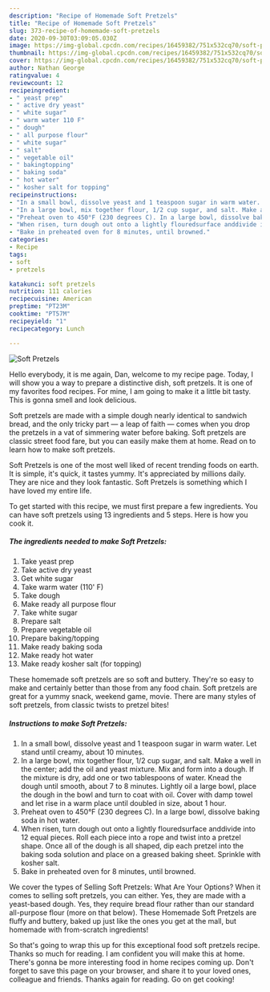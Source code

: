 ```yaml
---
description: "Recipe of Homemade Soft Pretzels"
title: "Recipe of Homemade Soft Pretzels"
slug: 373-recipe-of-homemade-soft-pretzels
date: 2020-09-30T03:09:05.030Z
image: https://img-global.cpcdn.com/recipes/16459382/751x532cq70/soft-pretzels-recipe-main-photo.jpg
thumbnail: https://img-global.cpcdn.com/recipes/16459382/751x532cq70/soft-pretzels-recipe-main-photo.jpg
cover: https://img-global.cpcdn.com/recipes/16459382/751x532cq70/soft-pretzels-recipe-main-photo.jpg
author: Nathan George
ratingvalue: 4
reviewcount: 12
recipeingredient:
- " yeast prep"
- " active dry yeast"
- " white sugar"
- " warm water 110 F"
- " dough"
- " all purpose flour"
- " white sugar"
- " salt"
- " vegetable oil"
- " bakingtopping"
- " baking soda"
- " hot water"
- " kosher salt for topping"
recipeinstructions:
- "In a small bowl, dissolve yeast and 1 teaspoon sugar in warm water. Let stand until creamy, about 10 minutes."
- "In a large bowl, mix together flour, 1/2 cup sugar, and salt. Make a well in the center; add the oil and yeast mixture. Mix and form into a dough. If the mixture is dry, add one or two tablespoons of water. Knead the dough until smooth, about 7 to 8 minutes. Lightly oil a large bowl, place the dough in the bowl and turn to coat with oil. Cover with damp towel and let rise in a warm place until doubled in size, about 1 hour."
- "Preheat oven to 450°F (230 degrees C). In a large bowl, dissolve baking soda in hot water."
- "When risen, turn dough out onto a lightly flouredsurface anddivide into 12 equal pieces. Roll each piece into a rope and twist into a pretzel shape. Once all of the dough is all shaped, dip each pretzel into the baking soda solution and place on a greased baking sheet. Sprinkle with kosher salt."
- "Bake in preheated oven for 8 minutes, until browned."
categories:
- Recipe
tags:
- soft
- pretzels

katakunci: soft pretzels 
nutrition: 111 calories
recipecuisine: American
preptime: "PT23M"
cooktime: "PT57M"
recipeyield: "1"
recipecategory: Lunch

---
```



![Soft Pretzels](https://img-global.cpcdn.com/recipes/16459382/751x532cq70/soft-pretzels-recipe-main-photo.jpg)

Hello everybody, it is me again, Dan, welcome to my recipe page. Today, I will show you a way to prepare a distinctive dish, soft pretzels. It is one of my favorites food recipes. For mine, I am going to make it a little bit tasty. This is gonna smell and look delicious.

Soft pretzels are made with a simple dough nearly identical to sandwich bread, and the only tricky part — a leap of faith — comes when you drop the pretzels in a vat of simmering water before baking. Soft pretzels are classic street food fare, but you can easily make them at home. Read on to learn how to make soft pretzels.

Soft Pretzels is one of the most well liked of recent trending foods on earth. It is simple, it's quick, it tastes yummy. It's appreciated by millions daily. They are nice and they look fantastic. Soft Pretzels is something which I have loved my entire life.


To get started with this recipe, we must first prepare a few ingredients. You can have soft pretzels using 13 ingredients and 5 steps. Here is how you cook it.

<!--inarticleads1-->

##### The ingredients needed to make Soft Pretzels:

1. Take  yeast prep
1. Take  active dry yeast
1. Get  white sugar
1. Take  warm water (110&#39; F)
1. Take  dough
1. Make ready  all purpose flour
1. Take  white sugar
1. Prepare  salt
1. Prepare  vegetable oil
1. Prepare  baking/topping
1. Make ready  baking soda
1. Make ready  hot water
1. Make ready  kosher salt (for topping)


These homemade soft pretzels are so soft and buttery. They&#39;re so easy to make and certainly better than those from any food chain. Soft pretzels are great for a yummy snack, weekend game, movie. There are many styles of soft pretzels, from classic twists to pretzel bites! 

<!--inarticleads2-->

##### Instructions to make Soft Pretzels:

1. In a small bowl, dissolve yeast and 1 teaspoon sugar in warm water. Let stand until creamy, about 10 minutes.
1. In a large bowl, mix together flour, 1/2 cup sugar, and salt. Make a well in the center; add the oil and yeast mixture. Mix and form into a dough. If the mixture is dry, add one or two tablespoons of water. Knead the dough until smooth, about 7 to 8 minutes. Lightly oil a large bowl, place the dough in the bowl and turn to coat with oil. Cover with damp towel and let rise in a warm place until doubled in size, about 1 hour.
1. Preheat oven to 450°F (230 degrees C). In a large bowl, dissolve baking soda in hot water.
1. When risen, turn dough out onto a lightly flouredsurface anddivide into 12 equal pieces. Roll each piece into a rope and twist into a pretzel shape. Once all of the dough is all shaped, dip each pretzel into the baking soda solution and place on a greased baking sheet. Sprinkle with kosher salt.
1. Bake in preheated oven for 8 minutes, until browned.


We cover the types of Selling Soft Pretzels: What Are Your Options? When it comes to selling soft pretzels, you can either. Yes, they are made with a yeast-based dough. Yes, they require bread flour rather than our standard all-purpose flour (more on that below). These Homemade Soft Pretzels are fluffy and buttery, baked up just like the ones you get at the mall, but homemade with from-scratch ingredients! 

So that's going to wrap this up for this exceptional food soft pretzels recipe. Thanks so much for reading. I am confident you will make this at home. There's gonna be more interesting food in home recipes coming up. Don't forget to save this page on your browser, and share it to your loved ones, colleague and friends. Thanks again for reading. Go on get cooking!
